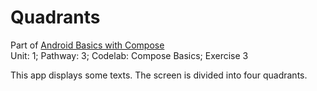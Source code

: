 # Quadrants 
Part of [Android Basics with Compose](https://developer.android.com/courses/android-basics-compose/course)    
Unit: 1; Pathway: 3; Codelab: Compose Basics; Exercise 3

This app displays some texts. The screen is divided into four quadrants. 